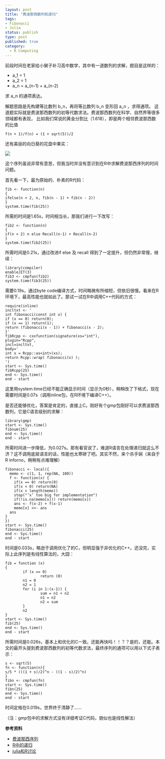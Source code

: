 ```yaml
--- 
layout: post
title: "费波那西数列和递归"
tags: 
- Fibonacci
- Julia
status: publish
type: post
published: true
category:
  - R Computing
---
```

前段时间在老家给小舅子补习高中数学，其中有一道数列的求解，题目是这样的：


*  a_1 = 1</li>
*  a_2 = 1</li>
*  a_n = a_(n-1) + a_(n-2)</li>


求 a_n 的通项表达。

解题思路是先构建等比数列 b_n，再将等比数列 b_n 变形回 a_n ，求得通项。
这道题实际就是费波那西数列的初等代数求法。费波那西数列在科学、自然界等很多领域都有表现，
比如我们常说的黄金分割比（1.618），即是两个相邻费波那西数的比值


`f(n + 1)/f(n) = (1 + sqrt(5))/2`


还有美丽的向日葵的花盘中果实：

![](http://bjt.cos.name/wp-content/uploads/2012/05/sunflower.jpg)


这个序列虽说非常有意思，但我当时并没有意识到在R中求解费波那西序列的时间问题。

首先看一下，最为原始的、朴素的R代码：


    fib <- function(n)
    {
    ifelse(n < 2, n, fib(n - 1) + fib(n - 2))
    }
    system.time(fib(25))


所需的时间是1.65s，时间相当长，那我们进行一下改写：


    fib2 <- function(n)
    {
    if(n < 2) n else Recall(n-1) + Recall(n-2)
    }
    system.time(fib2(25))


所需时间是0.21s，通过改进if else 及 recall 得到了一定提升，但仍然非常慢，继续：


    library(compiler)
    enableJIT(3)
    fib3 <- cmpfun(fib2)
    system.time(fib3(25))


需要0.19s，通过byte code编译方式，时间略微有所缩短，但依旧很慢。看来在R环境下，最高性能也就如此了。那试一试在R中调用C++代码的方式：


    require(inline)
    incltxt <- '
    int fibonacci(const int x) {
    if (x == 0) return(0);
    if (x == 1) return(1);
    return (fibonacci(x - 1)) + fibonacci(x - 2);
    }'
    fibRcpp <- cxxfunction(signature(xs="int"),
    plugin="Rcpp",
    incl=incltxt,
    body='
    int x = Rcpp::as<int>(xs);
    return Rcpp::wrap( fibonacci(x) );
    ')
    start <- Sys.time()
    fibRcpp(25)
    end <- Sys.time()
    end - start


这里用system.time已经不能正确显示时间（显示为0秒），稍稍改了下格式，现在需要时间是0.07s（调用inline包，在R环境下编译C++）。

是否还能够优化，答案是肯定的，直接上C。刚好有个gmp包刚好可以求费波那西数列，它是C语言级别的求解：


    library(gmp)
    start <- Sys.time()
    fibnum(25)
    end <- Sys.time()
    end - start


所需时间进一步降低，为0.027s。那有看官说了，难道R语言在处理递归就这么不济？这不调用底层语言的话，性能也太寒碜了吧。其实不然，来个杀手锏（来自于R inforno，稍稍有点难理解）      


    fibonacci <- local({                      
      memo <- c(1, 1, rep(NA, 100))           
      f <- function(x) {                      
        if(x == 0) return(0)                  
        if(x < 0) return(NA)                  
        if(x > length(memo))                  
        stop("’x’ too big for implementation")
        if(!is.na(memo[x])) return(memo[x])   
        ans <- f(x-2) + f(x-1)                
        memo[x] <<- ans                       
      ans                                     
    }                                         
    })                                        
    start <- Sys.time()                       
    fibonacci(25)                             
    end <- Sys.time()                         
    end - start                               


时间是0.033s，略逊于调用优化了的C，但明显强于非优化的C++。还没完，实际上此序列是有线性算法的，大囧：    


    fib = function (x)           
    {                            
            if (x == 0)          
                    return (0)   
            n1 = 0               
            n2 = 1               
            for (i in 1:(x-1)) { 
                    sum = n1 + n2
                    n1 = n2      
                    n2 = sum     
            }                    
            n2                   
    }                            
    start <- Sys.time()          
    fib(25)                      
    end <- Sys.time()            
    end - start                  



所需时间是0.026s，基本上和优化的C一致。还能再快吗！！？？是的，还能。本文的最开头提到费波那西数列的初等代数求法，最终序列的通项可以用以下式子表示：  

    s <- sqrt(5)                         
    fn <- function(n){                   
    s/5 * (((1 + s)/2)^n - ((1 - s)/2)^n)
    }                                    
    fibn <- cmpfun(fn)                   
    start <- Sys.time()                  
    fibn(25)                             
    end <- Sys.time()                    
    end - start    

                      
时间定格在0.019s，世界终于清静了……

（注：gmp包中的求解方式没有详细考证C代码，貌似也是线性解法）

__参考资料__

*  [费波那西序列](http://en.wikipedia.org/wiki/Fibonacci_number">http://en.wikipedia.org/wiki/Fibonacci_number)
*  [R中的递归](http://stackoverflow.com/questions/6807068/why-is-my-recursive-function-so-slow-in-r)
*  [julia和R讨论](http://www.johnmyleswhite.com/notebook/2012/03/31/julia-i-love-you/)



